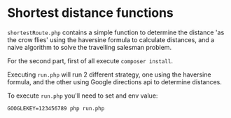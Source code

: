 # Shortest distance functions

`shortestRoute.php` contains a simple function to determine the distance 'as the crow flies' using the haversine formula to calculate distances, and a naive algorithm to solve the travelling salesman problem.

For the second part, first of all execute `composer install`.

Executing `run.php` will run 2 different strategy, one using the haversine formula, and the other using Google directions api to determine distances.

To execute `run.php` you'll need to set and env value:

`GOOGLEKEY=123456789 php run.php`
